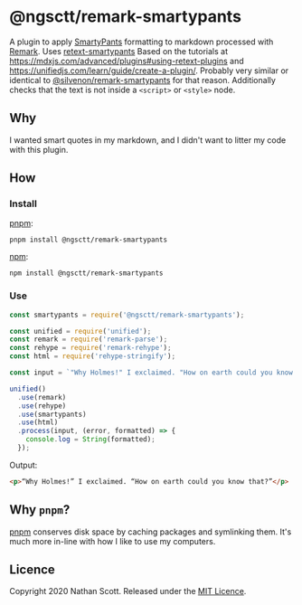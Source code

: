 # @ngsctt/remark-smartypants
A plugin to apply [SmartyPants][] formatting to markdown processed with [Remark][].
Uses [retext-smartypants][] Based on the tutorials at https://mdxjs.com/advanced/plugins#using-retext-plugins and https://unifiedjs.com/learn/guide/create-a-plugin/.
Probably very similar or identical to [@silvenon/remark-smartypants][silvernon] for that reason.
Additionally checks that the text is not inside a `<script>` or `<style>` node.

## Why
I wanted smart quotes in my markdown, and I didn't want to litter my code with this plugin.

## How
### Install
[pnpm][pnpm i]:
```
pnpm install @ngsctt/remark-smartypants
```

[npm][]:
```
npm install @ngsctt/remark-smartypants
```

### Use
```javascript
const smartypants = require('@ngsctt/remark-smartypants');

const unified = require('unified');
const remark = require('remark-parse');
const rehype = require('remark-rehype');
const html = require('rehype-stringify');

const input = `"Why Holmes!" I exclaimed. "How on earth could you know that?"`

unified()
  .use(remark)
  .use(rehype)
  .use(smartypants)
  .use(html)
  .process(input, (error, formatted) => {
    console.log = String(formatted);
  });
```

Output:
```html
<p>“Why Holmes!” I exclaimed. “How on earth could you know that?”</p>
```

## Why `pnpm`?
[pnpm][] conserves disk space by caching packages and symlinking them. It's much more in-line with how I like to use my computers.

## Licence
Copyright 2020 Nathan Scott. Released under the [MIT Licence][licence].

[smartypants]: https://daringfireball.net/projects/smartypants
[remark]: https://remark.js.org
[retext-smartypants]: https://npm.im/retext-smartypants
[silvernon]: https://npm.im/@silvenon/remark-smartypants
[pnpm i]: https://pnpm.js.org/en/cli/install
[npm]: https://docs.npmjs.com/cli/install
[pnpm]: https://pnpm.js.org/en/

[licence]: /LICENCE